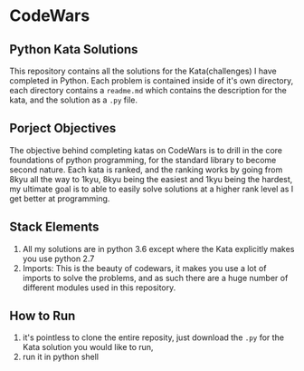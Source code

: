 # CodeWars

## Python Kata Solutions
This repository contains all the solutions for the Kata(challenges) I have completed in Python. Each problem is contained inside of it's own directory, each directory contains a `readme.md` which contains the description for the kata, and the solution as a `.py` file.

## Porject Objectives
The objective behind completing katas on CodeWars is to drill in the core foundations of python programming, for the standard library to become second nature. Each kata is ranked, and the ranking works by going from 8kyu all the way to 1kyu, 8kyu being the easiest and 1kyu being the hardest, my ultimate goal is to able to easily solve solutions at a higher rank level as I get better at programming.

## Stack Elements
1. All my solutions are in python 3.6 except where the Kata explicitly makes you use python 2.7
2. Imports: This is the beauty of codewars, it makes you use a lot of imports to solve the problems, and as such there are a huge number of different modules used in this repository.

## How to Run
1. it's pointless to clone the entire reposity, just download the `.py` for the Kata solution you would like to run, 
2. run it in python shell
